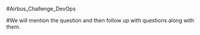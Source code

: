 #Airbus_Challenge_DevOps

#We will mention the question and then follow up with questions along with them.
